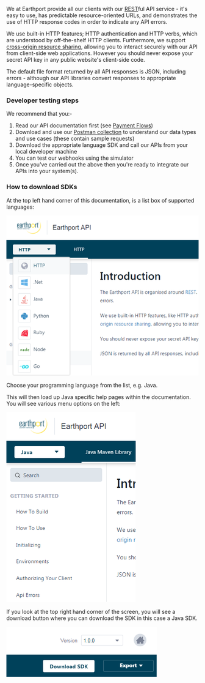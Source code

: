 We at Earthport provide all our clients with our [REST](https://en.wikipedia.org/wiki/Representational_state_transfer)ful API service - it's easy to use, has predictable resource-oriented URLs, and demonstrates the use of HTTP response codes in order to indicate any API errors. 

We use built-in HTTP features; HTTP authentication and HTTP verbs, which are understood by off-the-shelf HTTP clients. Furthermore, we support [cross-origin resource sharing](https://en.wikipedia.org/wiki/Cross-origin_resource_sharing), allowing you to interact securely with our API from client-side web applications. However you should never expose your secret API key in any public website's client-side code. 

The default file format returned by all API responses is JSON, including errors - although our API libraries convert responses to appropriate language-specific objects.

### Developer testing steps

We recommend that you:-

1. Read our API documentation first (see [Payment Flows](1_0_0#/http/guides/payment-flows))
2. Download and use our [Postman collection](https://github.com/Earthport/rest-api-postman) to understand our data types and use cases (these contain sample requests)
3. Download the appropriate language SDK and call our APIs from your local developer machine
4. You can test our webhooks using the simulator
5. Once you've carried out the above then you're ready to integrate our APIs into your system(s).

### How to download SDKs

At the top left hand corner of this documentation, is a list box of supported languages:

![alt text](https://raw.githubusercontent.com/Earthport/rest-api-docs/master/images/list_languages.png "List of programming languages")

Choose your programming language from the list, e.g. Java.

This will then load up Java specific help pages within the documentation. You will see various menu options on the left: 

![alt text](https://raw.githubusercontent.com/Earthport/rest-api-docs/master/images/selected_language_java.png "List of Java related documentation")

If you look at the top right hand corner of the screen, you will see a download button where you can download the SDK in this case a Java SDK. 

![alt text](https://raw.githubusercontent.com/Earthport/rest-api-docs/master/images/download_sdk.png "Download SDK")

